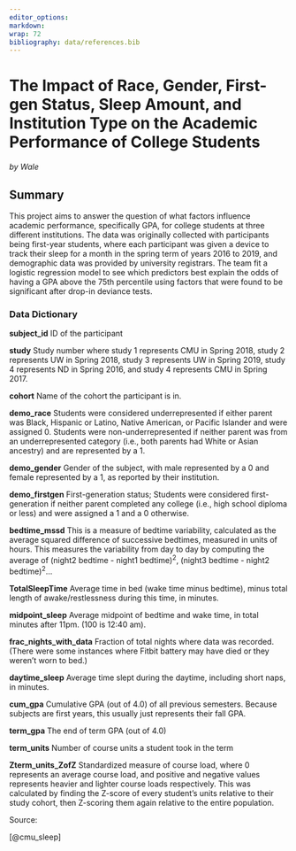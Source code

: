 ```yaml
---
editor_options: 
markdown: 
wrap: 72
bibliography: data/references.bib
---
```


# The Impact of Race, Gender, First-gen Status, Sleep Amount, and Institution Type on the Academic Performance of College Students

*by Wale*

## Summary

This project aims to answer the question of what factors influence academic performance, specifically GPA, for college students at three different institutions. The data was originally collected with participants being first-year students, where each participant was given a device to track their sleep for a month in the spring term of years 2016 to 2019, and demographic data was provided by university registrars. The team fit a logistic regression model to see which predictors best explain the odds of having a GPA above the 75th percentile using factors that were found to be significant after drop-in deviance tests.

### Data Dictionary

**subject_id** ID of the participant

**study** Study number where study 1 represents CMU in Spring 2018, study 2 represents UW in Spring 2018, study 3 represents UW in Spring 2019, study 4 represents ND in Spring 2016, and study 4 represents CMU in Spring 2017.

**cohort** Name of the cohort the participant is in.

**demo_race** Students were considered underrepresented if either parent was Black, Hispanic or Latino, Native American, or Pacific Islander and were assigned 0. Students were non-underrepresented if neither parent was from an underrepresented category (i.e., both parents had White or Asian ancestry) and are represented by a 1.

**demo_gender** Gender of the subject, with male represented by a 0 and female represented by a 1, as reported by their institution.

**demo_firstgen** First-generation status; Students were considered first-generation if neither parent completed any college (i.e., high school diploma or less) and were assigned a 1 and a 0 otherwise.

**bedtime_mssd** This is a measure of bedtime variability, calculated as the average squared difference of successive bedtimes, measured in units of hours. This measures the variability from day to day by computing the average of (night2 bedtime - night1 bedtime)$^2$, (night3 bedtime - night2 bedtime)$^2$...

**TotalSleepTime** Average time in bed (wake time minus bedtime), minus total length of awake/restlessness during this time, in minutes.

**midpoint_sleep** Average midpoint of bedtime and wake time, in total minutes after 11pm. (100 is 12:40 am).

**frac_nights_with_data** Fraction of total nights where data was recorded. (There were some instances where Fitbit battery may have died or they weren’t worn to bed.)

**daytime_sleep** Average time slept during the daytime, including short naps, in minutes.

**cum_gpa** Cumulative GPA (out of 4.0) of all previous semesters. Because subjects are first years, this usually just represents their fall GPA.

**term_gpa** The end of term GPA (out of 4.0)

**term_units** Number of course units a student took in the term

**Zterm_units_ZofZ** Standardized measure of course load, where 0 represents an average course load, and positive and negative values represents heavier and lighter course loads respectively. This was calculated by finding the Z-score of every student’s units relative to their study cohort, then Z-scoring them again relative to the entire population.

Source:

[@cmu_sleep]
